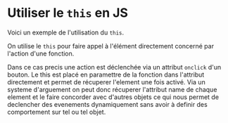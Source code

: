 # Utiliser le `this` en JS

Voici un exemple de l'utilisation du `this`.

On utilise le `this` pour faire appel à l'élément directement concerné par l'action d'une fonction.

Dans ce cas precis une action est déclenchée via un attribut `onclick` d'un bouton. Le this est placé en paramettre de la fonction dans l'attribut directement et permet de récuperer l'element une fois activé. Via un systeme d'arguement on peut donc récuperer l'attribut name de chaque element et le faire concorder avec d'autres objets ce qui nous permet de declencher des evenements dynamiquement sans avoir à definir des comportement sur tel ou tel objet.
